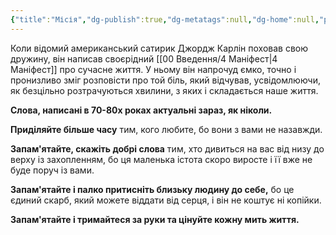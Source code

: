 ```yaml
---
{"title":"Місія","dg-publish":true,"dg-metatags":null,"dg-home":null,"permalink":"/00-vvedennya/2-misiya/","dgPassFrontmatter":true,"noteIcon":""}
---
```


Коли відомий американський сатирик Джордж Карлін поховав свою дружину, він написав своєрідний [[00 Введення/4 Маніфест\|4 Маніфест]] про сучасне життя. У ньому він напрочуд ємко, точно і пронизливо зміг розповісти про той біль, який відчував, усвідомлюючи, як безцільно розтрачуються хвилини, з яких і складається наше життя.

**Слова, написані в 70-80х роках актуальні зараз, як ніколи.**

**Приділяйте більше часу** тим, кого любите, бо вони з вами не назавжди.

**Запам'ятайте, скажіть добрі слова** тим, хто дивиться на вас від низу до верху із захопленням, бо ця маленька істота скоро виросте і її вже не буде поруч із вами.

**Запам'ятайте і палко притисніть близьку людину до себе,** бо це єдиний скарб, який можете віддати від серця, і він не коштує ні копійки.

**Запам'ятайте і тримайтеся за руки та цінуйте кожну мить життя.**